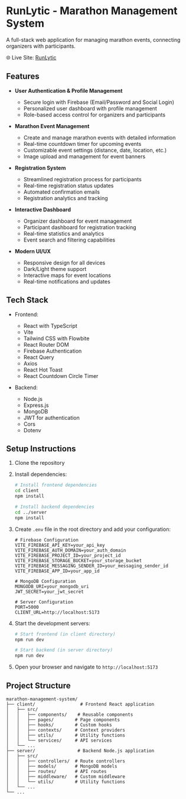 # RunLytic - Marathon Management System

A full-stack web application for managing marathon events, connecting organizers with participants.

🌐 Live Site: [RunLytic](https://runlytic-marathon.netlify.app/)

## Features

- **User Authentication & Profile Management**
  - Secure login with Firebase (Email/Password and Social Login)
  - Personalized user dashboard with profile management
  - Role-based access control for organizers and participants

- **Marathon Event Management**
  - Create and manage marathon events with detailed information
  - Real-time countdown timer for upcoming events
  - Customizable event settings (distance, date, location, etc.)
  - Image upload and management for event banners

- **Registration System**
  - Streamlined registration process for participants
  - Real-time registration status updates
  - Automated confirmation emails
  - Registration analytics and tracking

- **Interactive Dashboard**
  - Organizer dashboard for event management
  - Participant dashboard for registration tracking
  - Real-time statistics and analytics
  - Event search and filtering capabilities

- **Modern UI/UX**
  - Responsive design for all devices
  - Dark/Light theme support
  - Interactive maps for event locations
  - Real-time notifications and updates

## Tech Stack

- Frontend:
  - React with TypeScript
  - Vite
  - Tailwind CSS with Flowbite
  - React Router DOM
  - Firebase Authentication
  - React Query
  - Axios
  - React Hot Toast
  - React Countdown Circle Timer

- Backend:
  - Node.js
  - Express.js
  - MongoDB
  - JWT for authentication
  - Cors
  - Dotenv

## Setup Instructions

1. Clone the repository
2. Install dependencies:
   ```bash
   # Install frontend dependencies
   cd client
   npm install

   # Install backend dependencies
   cd ../server
   npm install
   ```

3. Create `.env` file in the root directory and add your configuration:
   ```
   # Firebase Configuration
   VITE_FIREBASE_API_KEY=your_api_key
   VITE_FIREBASE_AUTH_DOMAIN=your_auth_domain
   VITE_FIREBASE_PROJECT_ID=your_project_id
   VITE_FIREBASE_STORAGE_BUCKET=your_storage_bucket
   VITE_FIREBASE_MESSAGING_SENDER_ID=your_messaging_sender_id
   VITE_FIREBASE_APP_ID=your_app_id

   # MongoDB Configuration
   MONGODB_URI=your_mongodb_uri
   JWT_SECRET=your_jwt_secret

   # Server Configuration
   PORT=5000
   CLIENT_URL=http://localhost:5173
   ```

4. Start the development servers:
   ```bash
   # Start frontend (in client directory)
   npm run dev

   # Start backend (in server directory)
   npm run dev
   ```

5. Open your browser and navigate to `http://localhost:5173`

## Project Structure

```
marathon-management-system/
├── client/                 # Frontend React application
│   ├── src/
│   │   ├── components/    # Reusable components
│   │   ├── pages/        # Page components
│   │   ├── hooks/        # Custom hooks
│   │   ├── contexts/     # Context providers
│   │   ├── utils/        # Utility functions
│   │   └── services/     # API services
│   └── ...
├── server/                # Backend Node.js application
│   ├── src/
│   │   ├── controllers/  # Route controllers
│   │   ├── models/       # MongoDB models
│   │   ├── routes/       # API routes
│   │   ├── middleware/   # Custom middleware
│   │   └── utils/        # Utility functions
│   └── ...
└── ...
``` 